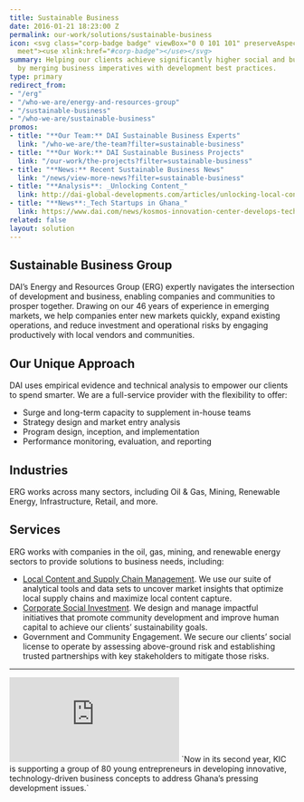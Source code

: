 ```yaml
---
title: Sustainable Business
date: 2016-01-21 18:23:00 Z
permalink: our-work/solutions/sustainable-business
icon: <svg class="corp-badge badge" viewBox="0 0 101 101" preserveAspectRatio="xMinYMax
  meet"><use xlink:href="#corp-badge"></use></svg>
summary: Helping our clients achieve significantly higher social and business returns
  by merging business imperatives with development best practices.
type: primary
redirect_from:
- "/erg"
- "/who-we-are/energy-and-resources-group"
- "/sustainable-business"
- "/who-we-are/sustainable-business"
promos:
- title: "**Our Team:** DAI Sustainable Business Experts"
  link: "/who-we-are/the-team?filter=sustainable-business"
- title: "**Our Work:** DAI Sustainable Business Projects"
  link: "/our-work/the-projects?filter=sustainable-business"
- title: "**News:** Recent Sustainable Business News"
  link: "/news/view-more-news?filter=sustainable-business"
- title: "**Analysis**: _Unlocking Content_"
  link: http://dai-global-developments.com/articles/unlocking-local-content-harnessing-the-power-of-data-driven-decision-making/?utm_source=daidotcom
- title: "**News**:_Tech Startups in Ghana_"
  link: https://www.dai.com/news/kosmos-innovation-center-develops-tech-startups-to-solve-agriculture-problems-in-ghana
related: false
layout: solution
---
```


## Sustainable Business Group

DAI’s Energy and Resources Group (ERG) expertly navigates the intersection of development and business, enabling companies and communities to prosper together. Drawing on our 46 years of experience in emerging markets, we help companies enter new markets quickly, expand existing operations, and reduce investment and operational risks by engaging productively with local vendors and communities.

<aside>
<h2>Our Unique Approach</h2>
<p>DAI uses empirical evidence and technical analysis to empower our clients to spend smarter. We are a full-service provider with the flexibility to offer:</p>
<ul>
  <li>Surge and long-term capacity to supplement in-house teams</li>
  <li>Strategy design and market entry analysis</li>
  <li>Program design, inception, and implementation</li>
  <li>Performance monitoring, evaluation, and reporting</li>
</ul>
</aside>

## Industries

ERG works across many sectors, including Oil & Gas, Mining, Renewable Energy, Infrastructure, Retail, and more. 

## Services

ERG works with companies in the oil, gas, mining, and renewable energy sectors to provide solutions to business needs, including:

* [Local Content and Supply Chain Management](/our-work/solutions/corporate/local-content-and-supply-chain-management). We use our suite of analytical tools and data sets to uncover market insights that optimize local supply chains and maximize local content capture.
* [Corporate Social Investment](/our-work/solutions/corporate/social-strategy). We design and manage impactful initiatives that promote community development and improve human capital to achieve our clients’ sustainability goals.
* Government and Community Engagement. We secure our clients’ social license to operate by assessing above-ground risk and establishing trusted partnerships with key stakeholders to mitigate those risks.

<hr>

<iframe src="https://player.vimeo.com/video/210303653"  frameborder="0" webkitallowfullscreen mozallowfullscreen allowfullscreen></iframe>
`Now in its second year, KIC is supporting a group of 80 young entrepreneurs in developing innovative, technology-driven business concepts to address Ghana’s pressing development issues.`

<!-- ## Featured Experts

Global in outlook and approach, ERG’s staff are steeped in the challenges of delivering business solutions in the developing world.

{% assign contacts = site.contacts | where: 'group', 'erg' | sort: 'sort-order' %}
{% for contact in contacts %}
<div class="contact">
  <p><h3>{{ contact.title }}</h3>{{ contact.job-title }} | <a href="mailto:{{ contact.email }}">{{ contact.email }}</a></p>
  <div class="contact-image">
    <img src="{{ contact.image }}" alt="{{ contact.title }}" />
  </div>
  <div class="contact-summary">
    <p>{{ contact.summary }}</p>
  </div>
</div>
<a href="/who-we-are/our-team/{{ contact.title | slugify }}" class="primary-block--button expert-button">Read More <svg class="redirect" viewBox="0 0 36 70" preserveAspectRatio="xMinYMax meet"><use xlink:href="#redirect"></use></svg></a>
  {% unless forloop.last %}<hr>{% endunless %}
{% endfor %} -->
